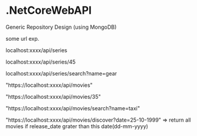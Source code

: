 # .NetCoreWebAPI

Generic Repository Design (using MongoDB)

some url exp.

localhost:xxxx/api/series

localhost:xxxx/api/series/45

localhost:xxxx/api/series/search?name=gear

"https://localhost:xxxx/api/movies"

"https://localhost:xxxx/api/movies/35"

"https://localhost:xxxx/api/movies/search?name=taxi"

"https://localhost:xxxx/api/movies/discover?date=25-10-1999"  => return all movies if release_date grater than this date(dd-mm-yyyy)

